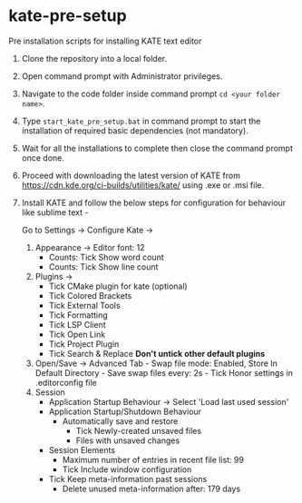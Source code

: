 # kate-pre-setup
Pre installation scripts for installing KATE text editor

1. Clone the repository into a local folder.
2. Open command prompt with Administrator privileges.
3. Navigate to the code folder inside command prompt `cd <your folder name>`.
4. Type `start_kate_pre_setup.bat` in command prompt to start the installation of required basic dependencies (not mandatory).
5. Wait for all the installations to complete then close the command prompt once done.
6. Proceed with downloading the latest version of KATE from https://cdn.kde.org/ci-builds/utilities/kate/ using .exe or .msi file.
7. Install KATE and follow the below steps for configuration for behaviour like sublime text - 
    
    Go to Settings -> Configure Kate -> 

    1. Appearance -> Editor font: 12
        - Counts: Tick Show word count
        - Counts: Tick Show line count
    2. Plugins -> 
        - Tick CMake plugin for kate (optional)
        - Tick Colored Brackets
        - Tick External Tools
        - Tick Formatting
        - Tick LSP Client
        - Tick Open Link
        - Tick Project Plugin
        - Tick Search & Replace
        **Don't untick other default plugins**
    3. Open/Save 
        -> Advanced Tab
            - Swap file mode: Enabled, Store In Default Directory
            - Save swap files every: 2s
            - Tick Honor settings in .editorconfig file
    4. Session 
        - Application Startup Behaviour -> Select 'Load last used session'
        - Application Startup/Shutdown Behaviour 
            - Automatically save and restore
                - Tick Newly-created unsaved files
                - Files with unsaved changes
        - Session Elements 
            - Maximum number of entries in recent file list: 99
            - Tick Include window configuration
        - Tick Keep meta-information past sessions
            - Delete unused meta-information after: 179 days
